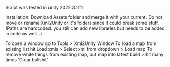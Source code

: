 
Script was tested in unity 2022.3.11f1

Installation: Download Assets folder and merge it with your current. Do not move or rename Xml2Unity or it's folders since it could break some stuff. (Paths are hardcoded. you still can add new libraries but needs to be added in code as well...)

To open a window go to Tools > Xml2Unity Window
To load a map from existing list hit Load xmls > Select xml from dropdown > Load map
To remove white things from existing map, put map into latest build > hit many times 'Clear bullshit'